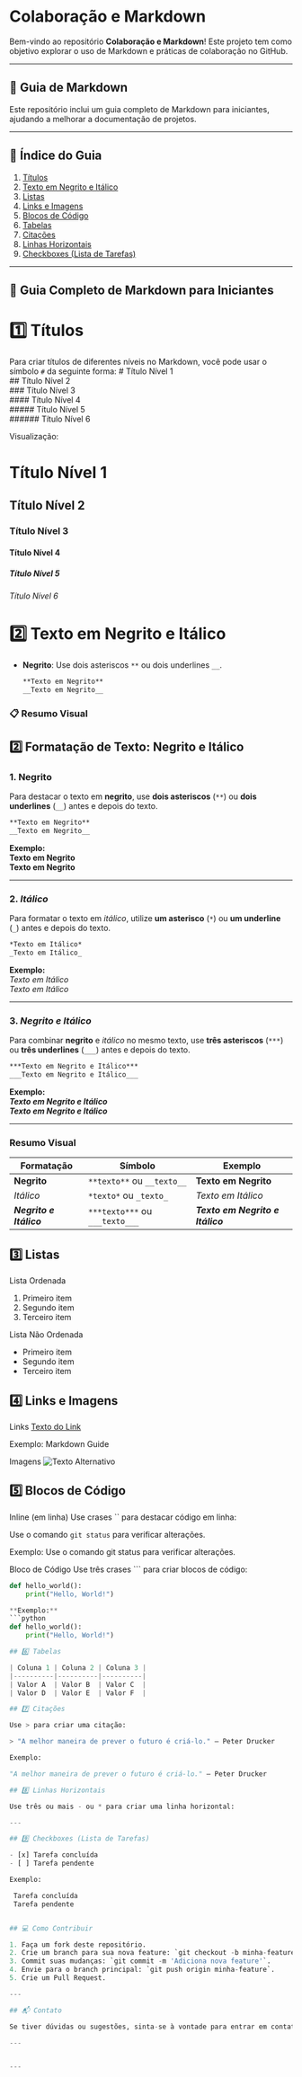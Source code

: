 # Colaboração e Markdown

Bem-vindo ao repositório **Colaboração e Markdown**! Este projeto tem como objetivo explorar o uso de Markdown e práticas de colaboração no GitHub.

---

## 📝 Guia de Markdown

Este repositório inclui um guia completo de Markdown para iniciantes, ajudando a melhorar a documentação de projetos.

---

## 📖 Índice do Guia

1. [Títulos](#títulos)  
2. [Texto em Negrito e Itálico](#texto-em-negrito-e-itálico)  
3. [Listas](#listas)  
4. [Links e Imagens](#links-e-imagens)  
5. [Blocos de Código](#blocos-de-código)  
6. [Tabelas](#tabelas)  
7. [Citações](#citações)  
8. [Linhas Horizontais](#linhas-horizontais)  
9. [Checkboxes (Lista de Tarefas)](#checkboxes-lista-de-tarefas)  

---

## 📌 Guia Completo de Markdown para Iniciantes

# 1️⃣ Títulos

Para criar títulos de diferentes níveis no Markdown, você pode usar o símbolo `#` da seguinte forma:
\# Título Nível 1  
\## Título Nível 2  
\### Título Nível 3  
\#### Título Nível 4  
\##### Título Nível 5  
\###### Título Nível 6

Visualização:
# Título Nível 1

## Título Nível 2

### Título Nível 3

#### Título Nível 4

##### Título Nível 5

###### Título Nível 6

# 2️⃣ Texto em Negrito e Itálico

- **Negrito**: Use dois asteriscos `**` ou dois underlines `__`.
  ```markdown
  **Texto em Negrito**
  __Texto em Negrito__


### 📋 Resumo Visual  

## 2️⃣ Formatação de Texto: Negrito e Itálico  

### 1. **Negrito**  
Para destacar o texto em **negrito**, use **dois asteriscos** (`**`) ou **dois underlines** (`__`) antes e depois do texto.  

```markdown  
**Texto em Negrito**  
__Texto em Negrito__  
```  

**Exemplo:**  
**Texto em Negrito**  
__Texto em Negrito__  

---  

### 2. *Itálico*  
Para formatar o texto em *itálico*, utilize **um asterisco** (`*`) ou **um underline** (`_`) antes e depois do texto.  

```markdown  
*Texto em Itálico*  
_Texto em Itálico_  
```  

**Exemplo:**  
*Texto em Itálico*  
_Texto em Itálico_  

---  

### 3. ***Negrito e Itálico***  
Para combinar **negrito** e *itálico* no mesmo texto, use **três asteriscos** (`***`) ou **três underlines** (`___`) antes e depois do texto.  

```markdown  
***Texto em Negrito e Itálico***  
___Texto em Negrito e Itálico___  
```  

**Exemplo:**  
***Texto em Negrito e Itálico***  
___Texto em Negrito e Itálico___  

---  

### Resumo Visual  

| Formatação           | Símbolo                   | Exemplo                     |
|----------------------|---------------------------|-----------------------------|
| **Negrito**          | `**texto**` ou `__texto__`| **Texto em Negrito**        |
| *Itálico*            | `*texto*` ou `_texto_`    | *Texto em Itálico*          |
| ***Negrito e Itálico*** | `***texto***` ou `___texto___` | ***Texto em Negrito e Itálico*** |


## 3️⃣ Listas

Lista Ordenada
1. Primeiro item  
2. Segundo item  
3. Terceiro item  

Lista Não Ordenada

- Primeiro item  
- Segundo item  
- Terceiro item  


## 4️⃣ Links e Imagens

Links
[Texto do Link](URL)  

Exemplo:
Markdown Guide

Imagens
![Texto Alternativo](URL-da-Imagem)  

## 5️⃣ Blocos de Código

Inline (em linha)
Use crases `` para destacar código em linha:

Use o comando `git status` para verificar alterações.  

Exemplo:
Use o comando git status para verificar alterações.

Bloco de Código
Use três crases ``` para criar blocos de código:

```python  
def hello_world():  
    print("Hello, World!")  

**Exemplo:**  
```python  
def hello_world():  
    print("Hello, World!")

## 6️⃣ Tabelas

| Coluna 1 | Coluna 2 | Coluna 3 |  
|----------|----------|----------|  
| Valor A  | Valor B  | Valor C  |  
| Valor D  | Valor E  | Valor F  |  

## 7️⃣ Citações

Use > para criar uma citação:

> "A melhor maneira de prever o futuro é criá-lo." – Peter Drucker  

Exemplo:

"A melhor maneira de prever o futuro é criá-lo." – Peter Drucker

## 8️⃣ Linhas Horizontais

Use três ou mais - ou * para criar uma linha horizontal:

---  

## 9️⃣ Checkboxes (Lista de Tarefas)

- [x] Tarefa concluída  
- [ ] Tarefa pendente  

Exemplo:

 Tarefa concluída
 Tarefa pendente


## 💻 Como Contribuir

1. Faça um fork deste repositório.
2. Crie um branch para sua nova feature: `git checkout -b minha-feature`.
3. Commit suas mudanças: `git commit -m 'Adiciona nova feature'`.
4. Envie para o branch principal: `git push origin minha-feature`.
5. Crie um Pull Request.

---

## 📬 Contato

Se tiver dúvidas ou sugestões, sinta-se à vontade para entrar em contato.

---


---


